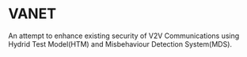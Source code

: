 # VANET
An attempt to enhance existing security of V2V Communications using Hydrid Test Model(HTM) and Misbehaviour Detection System(MDS).
